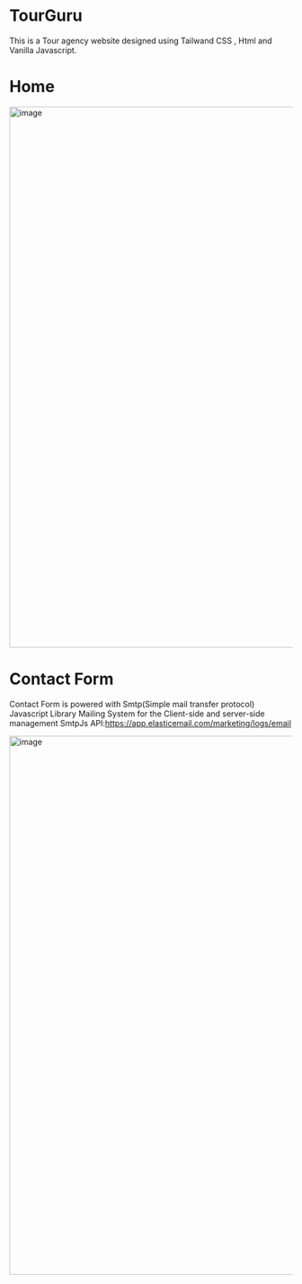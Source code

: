 # TourGuru
This is a Tour agency website designed using Tailwand CSS , Html and Vanilla Javascript.

# Home 

<img width="960" alt="image" src="https://github.com/Git-Hemanth/TourGuru/assets/147172782/a79d34f1-d258-4e66-bd08-d590327a405a">


# Contact Form
Contact Form is powered with Smtp(Simple mail transfer protocol) Javascript Library Mailing System for the Client-side and server-side management
SmtpJs API:https://app.elasticemail.com/marketing/logs/email

<img width="957" alt="image" src="https://github.com/Git-Hemanth/TourGuru/assets/147172782/a0dea80d-d3a9-4b42-abdb-7bbaa63a31a8">



